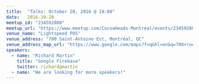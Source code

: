 ```yaml
---
title:  "Talks: October 20, 2016 @ 18:00"
date:   2016-10-20
meetup_id: "234592800"
meetup_url: "https://www.meetup.com/CocoaHeads-Montreal/events/234592800/"
venue_name: "Lightspeed POS"
venue_address: "700 Saint-Antoine Est, Montréal, QC"
venue_address_map_url: "https://www.google.com/maps?f=q&hl=en&q=700+rue+St-Antoine+Est,+Montréal,+QC,+ca"
speakers:
  - name: "Richard Martin"
    title: "Google Firebase"
    twitter: richardgmartin
  - name: "We are looking for more speakers!"
---
```

